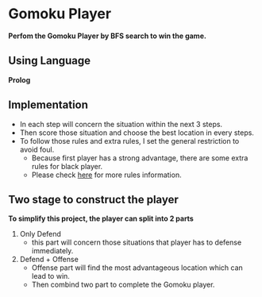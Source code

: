 # Gomoku Player
**Perfom the Gomoku Player by BFS search to win the game.**

## Using Language
**Prolog**

## Implementation
* In each step will concern the situation within the next 3 steps.
* Then score those situation and choose the best location in every steps. 
* To follow those rules and extra rules, I set the general restriction to avoid foul.
    * Because first player has a strong advantage, there are some extra rules for black player.
    * Please check [here](https://renju.nu/gomoku-rules/) for more rules information.

## Two stage to construct the player
**To simplify this project, the player can split into 2 parts** 
1. Only Defend  
    * this part will concern those situations that player has to defense immediately.
2. Defend + Offense  
    * Offense part will find the most advantageous location which can lead to win.
    * Then combind two part to complete the Gomoku player.
 

